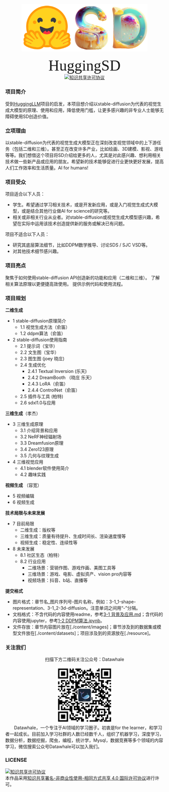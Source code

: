 <div align="center">
<img  src="./resource/huggingsd.png" width="400">
</div>

<p align="center">
    <font face="Times NewRoman" size=20>HuggingSD</font>
    <br>
    <!-- license badge -->
    <a rel="license" href="http://creativecommons.org/licenses/by-nc-sa/4.0/"><img alt="知识共享许可协议" style="border-width:0" src="https://img.shields.io/badge/license-CC%20BY--NC--SA%204.0-lightgrey" />
    </a>
</p>


### 项目简介

受到[HuggingLLM](https://github.com/datawhalechina/hugging-llm)项目的启发，本项目想介绍以stable-diffusion为代表的视觉生成大模型的原理、使用和应用，降低使用门槛，让更多感兴趣的非专业人士能够无障碍使用SD创造价值。

### 立项理由

以stable-diffusion为代表的视觉生成大模型正在深刻改变视觉领域中的上下游任务（包括二维和三维）。甚至正在改变许多产业，比如绘画、3D建模、影视、游戏等等。我们想借这个项目将SD介绍给更多的人，尤其是对此感兴趣、想利用相关技术做一些新产品或应用的朋友。希望新的技术能够促进行业更快更好发展，提高人们工作效率和生活质量。AI for humans!

### 项目受众

项目适合以下人员：

- 学生。希望通过学习相关技术，或是开发新应用，或是入门视觉生成式大模型，或是结合其他行业做AI for science的研究等。
- 相关或非相关行业从业者。对stable-diffusion或视觉生成大模型感兴趣，希望在实际中运用该技术创造提供新的服务或解决已有问题。

项目不适合以下人员：

- 研究其底层算法细节，比如DDPM数学推导、讨论SDS / SJC VSD等。
- 对其他技术细节感兴趣。

### 项目亮点

聚焦于如何使用stable-diffusion API创造新的功能和应用（二维和三维）。
了解相关算法原理以更便捷高效使用。
提供示例代码和使用流程。

### 项目规划

**二维生成**
- 1 stable-diffusion原理简介
    - 1.1 视觉生成方法（俞笛）
    - 1.2 ddpm算法（俞笛）
- 2 stable-diffusion使用指南
    - 2.1 提示词（宝华）
    - 2.2 文生图（宝华）
    - 2.3 图生图 (joey 晓庄)
    - 2.4 生成优化
      - 2.4.1 Textual Inversion (乐天)
      - 2.4.2 DreamBooth （晓庄 乐天）
      - 2.4.3 LoRA（俞笛）
      - 2.4.4 ControlNet（俞笛）
    - 2.5 插件与工具 (柏特)
    - 2.6 sdxl1.0与应用


**三维生成**（孝杰）
- 3 三维生成原理
    - 3.1 介绍背景和应用
    - 3.2 NeRF神经辐射场
    - 3.3 Dreamfusion原理
    - 3.4 Zero123原理
    - 3.5 几何与纹理生成
- 4 三维视觉应用
    - 4.1 blender软件使用简介
    - 4.2 趣味实践

**视频生成** （容宽）
- 5 视频编辑
- 6 视频生成

**技术局限与未来发展**
- 7 目前局限
  - 二维生成：版权等
  - 三维生成：质量有待提升、生成时间长、渲染速度慢等
  - 视频生成：稳定性、连续性等
- 8 未来发展
  - 8.1 社区生态（柏特）
  - 8.2 行业应用
      - 二维场景：营销作图、游戏作画、美图工具等
      - 三维场景：游戏、电影、虚拟资产、vision pro内容等
      - 视频场景：抖音、b站、直播等

**提交格式**
- 图片格式：章节名_图片序列号-图片名称，例如：3-1_1-shape-representation、3-1_2-3d-diffusion。注意单词之间用“-”分隔。
- 文档格式：不含代码的内容使用readme，参考[3-1 背景及应用.md](./content/3-1%20背景及应用.md)；含代码的内容使用jupyter，参考[1-2 DDPM算法.ipynb](./content/1-2%20DDPM算法.ipynb)。
- 文件存放：章节内容图片放在[./content/images]；章节涉及到的数据集或模型文件放在[./content/datasets]；项目涉及到的资源放在[./resource]。

### 关注我们

<div align=center>
<p>扫描下方二维码关注公众号：Datawhale</p>
<img src="resource/qrcode.jpeg" width = "180" height = "180">
</div>
&emsp;&emsp;Datawhale，一个专注于AI领域的学习圈子。初衷是for the learner，和学习者一起成长。目前加入学习社群的人数已经数千人，组织了机器学习，深度学习，数据分析，数据挖掘，爬虫，编程，统计学，Mysql，数据竞赛等多个领域的内容学习，微信搜索公众号Datawhale可以加入我们。

### LICENSE
<a rel="license" href="http://creativecommons.org/licenses/by-nc-sa/4.0/"><img alt="知识共享许可协议" style="border-width:0" src="https://img.shields.io/badge/license-CC%20BY--NC--SA%204.0-lightgrey" /></a><br />本作品采用<a rel="license" href="http://creativecommons.org/licenses/by-nc-sa/4.0/">知识共享署名-非商业性使用-相同方式共享 4.0 国际许可协议</a>进行许可。